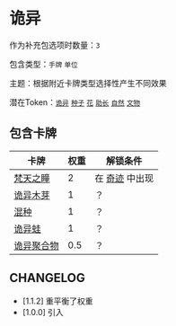 # 诡异

作为补充包选项时数量：`3`

包含类型：`手牌` `单位`

主题：根据附近卡牌类型选择性产生不同效果

潜在Token：[`诡异`](诡异.md) [`种子`](种子.md) [`花`](花.md) [`助长`](助长.md) [`自然`](自然.md) [`文物`](文物.md)

## 包含卡牌

卡牌 | 权重 | 解锁条件
--- | --- | ---
[梵天之瞳](../卡牌/梵天之瞳.md) | 2 | 在 [奇迹](奇迹.md) 中出现
[诡异木芽](../卡牌/诡异木芽.md) | 1 | ？
[混种](../卡牌/混种.md) | 1 | ？
[诡异蛙](../卡牌/诡异蛙.md) | 1 | ？
[诡异聚合物](../卡牌/诡异聚合物.md) | 0.5 | ？

## CHANGELOG

- [1.1.2] 重平衡了权重
- [1.0.0] 引入
